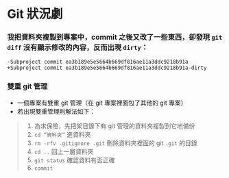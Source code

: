 Git 狀況劇
=========

### 我把資料夾複製到專案中，commit 之後又改了一些東西，卻發現 `git diff` 沒有顯示修改的內容，反而出現 `dirty`：

```
-Subproject commit ea3b189e5e5664b669df816ae11a3ddc9218b91a
+Subproject commit ea3b189e5e5664b669df816ae11a3ddc9218b91a-dirty
```



### 雙重 git 管理 
* 一個專案有雙重 git 管理（在 git 專案裡面包了其他的 git 專案） 
* 若出現雙重管理則解法如下：

> 1. 為求保險，先把架目錄下有 git 管理的資料夾複製到它地備份
> 2. `cd “資料夾”` 進資料夾
> 3. `rm -rfv .gitignore .git` 刪除資料夾裡面的 git `.git` 的目錄
> 4. `cd ..` 回上一層資料夾
> 5. `git status` 確認資料有否正確
> 6. `commit`

